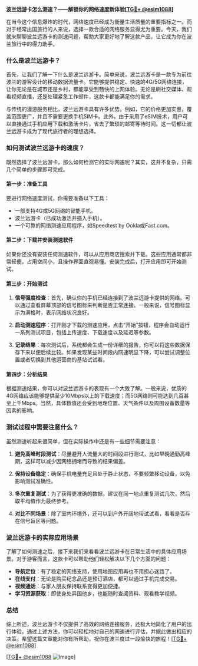 **波兰远游卡怎么测速？——解锁你的网络速度新体验[[TG💪+ @esim1088](https://t.me/s/esim1088)]**

在当今这个信息爆炸的时代，网络速度已经成为衡量生活质量的重要指标之一。而对于经常出国旅行的人来说，选择一款合适的网络服务显得尤为重要。今天，我们就来聊聊波兰远游卡的测速问题，帮助大家更好地了解这款产品，让它成为你在波兰旅行中的得力助手。

### 什么是波兰远游卡？

首先，让我们了解一下什么是波兰远游卡。简单来说，波兰远游卡是一款专为前往波兰的游客设计的移动数据流量卡。它能够提供稳定、快速的4G/5G网络连接，让你无论是在城市还是乡村，都能享受到畅快的上网体验。无论是刷社交媒体、观看视频直播，还是处理紧急工作邮件，这款卡都能满足你的需求。

与传统的漫游服务相比，波兰远游卡具有许多优势。例如，它的价格更加实惠，覆盖范围更广，并且不需要更换手机SIM卡。此外，由于采用了eSIM技术，用户可以直接通过手机应用下载和激活卡片，省去了繁琐的邮寄等待时间。这一切都让波兰远游卡成为了现代旅行者的理想选择。

### 如何测试波兰远游卡的速度？

既然选择了波兰远游卡，那么如何检测它的实际网速呢？其实，这并不复杂，只需几个简单的步骤即可完成。

#### 第一步：准备工具

要进行网络速度测试，你需要准备以下工具：
- 一部支持4G或5G网络的智能手机。
- 波兰远游卡（已成功激活并插入手机）。
- 一个可靠的网络测速应用程序，如Speedtest by Ookla或Fast.com。

#### 第二步：下载并安装测速软件

如果你还没有安装任何测速软件，可以从应用商店搜索并下载。这些应用通常都非常轻便，占用空间小，且操作界面直观易懂。安装完成后，打开应用即可开始测试。

#### 第三步：开始测试

1. **信号强度检查**：首先，确认你的手机已经连接到了波兰远游卡提供的网络。可以通过查看屏幕顶部的信号图标来判断是否正常连接。一般来说，信号图标显示为满格时，表示网络状况良好。

2. **启动测速程序**：打开刚才下载的测速应用，点击“开始”按钮，程序会自动运行一系列测试项目，包括上传速度、下载速度以及延迟等参数。

3. **记录结果**：每次测试后，系统都会生成一份详细的报告，你可以将这些数据保存下来以便后续比较。如果发现某些时间段内网速明显下降，可以尝试调整位置或者切换到其他运营商的基站试试看。

#### 第四步：分析结果

根据测速结果，你可以对波兰远游卡的表现有一个大致了解。一般来说，优质的4G网络应该能够提供至少10Mbps以上的下载速度；而5G网络则可能达到几百甚至上千Mbps。当然，具体数值还会受到地理位置、天气条件以及周围设备数量等因素的影响。

### 测试过程中需要注意什么？

虽然测速听起来很简单，但在实际操作中还是有一些细节需要注意：

1. **避免高峰时段测试**：尽量避开人流量大的时间段进行测试，比如早晚通勤高峰期，这样可以减少因网络拥堵而导致的结果偏差。

2. **保持设备稳定**：确保手机电量充足且处于静止状态，不要频繁移动设备，以免影响测试准确性。

3. **多次重复测试**：为了获得更准确的数据，建议在同一地点重复测试几次，然后取平均值作为最终参考。

4. **对比不同场景**：除了室内环境外，还可以到户外开阔地带试试看，看看是否存在信号盲区等问题。

### 波兰远游卡的实际应用场景

了解了如何测速之后，接下来我们来看看波兰远游卡在日常生活中的具体应用场景。对于游客而言，这款卡可以帮助他们轻松解决以下几个方面的问题：

- **导航定位**：有了稳定的网络支持，使用地图应用再也不用担心迷路了。
- **在线支付**：无论是购买纪念品还是预订酒店，都可以通过手机完成交易。
- **视频通话**：与家人朋友保持联系变得更加便捷。
- **学习资源获取**：即使身处异国他乡，也能随时查阅资料、观看教学视频。

### 总结

综上所述，波兰远游卡不仅提供了高效的网络连接服务，还极大地简化了用户的出行体验。通过上述方法，你可以轻松地对自己的网速进行评估，并据此做出相应的决策。希望这篇文章能对你有所帮助，祝你在波兰度过一段愉快的旅程！[[TG💪+ @esim1088](https://t.me/s/esim1088)]

[[TG💪+ @esim1088](https://t.me/s/esim1088) ![Image](https://i.postimg.cc/4NQfJmqS/Snipaste-2025-05-13-00-14-12.png)]